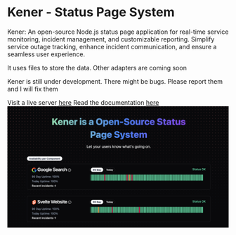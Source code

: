 # Kener - Status Page System
Kener: An open-source Node.js status page application for real-time service monitoring, incident management, and customizable reporting. Simplify service outage tracking, enhance incident communication, and ensure a seamless user experience.

It uses files to store the data. Other adapters are coming soon

Kener is still under development. There might be bugs. Please report them and I will fix them

Visit a live server [here](https://kener.ing)
Read the documentation [here](https://kener.ing/docs) 
![alt text](static/ss.png "SS")


